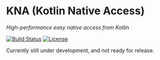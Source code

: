 # KNA (Kotlin Native Access)

_High-performance easy native access from Kotlin_

[![Build Status](https://travis-ci.org/Jire/kna.svg?branch=master)](https://travis-ci.org/Jire/kna)
[![License](https://img.shields.io/github/license/Jire/kna.svg)](https://github.com/Jire/kna/blob/master/LICENSE.txt)

Currently still under development, and not ready for release.